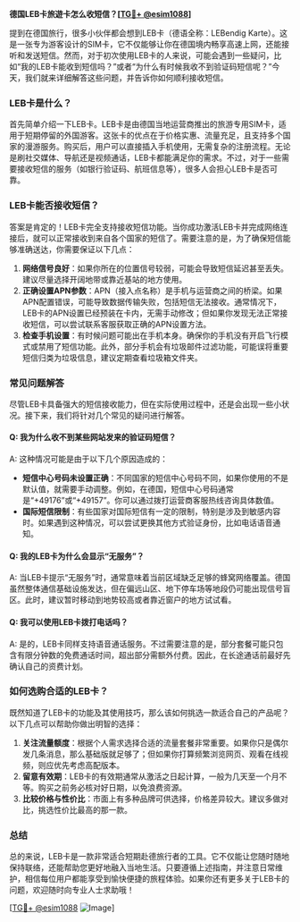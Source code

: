 **德国LEB卡旅遊卡怎么收短信？[[TG💪+ @esim1088](https://t.me/s/esim1088)]**

提到在德国旅行，很多小伙伴都会想到LEB卡（德语全称：LEBendig Karte）。这是一张专为游客设计的SIM卡，它不仅能够让你在德国境内畅享高速上网，还能接听和发送短信。然而，对于初次使用LEB卡的人来说，可能会遇到一些疑问，比如“我的LEB卡能收到短信吗？”或者“为什么有时候我收不到验证码短信呢？”今天，我们就来详细解答这些问题，并告诉你如何顺利接收短信。

### LEB卡是什么？

首先简单介绍一下LEB卡。LEB卡是由德国当地运营商推出的旅游专用SIM卡，适用于短期停留的外国游客。这张卡的优点在于价格实惠、流量充足，且支持多个国家的漫游服务。购买后，用户可以直接插入手机使用，无需复杂的注册流程。无论是刷社交媒体、导航还是视频通话，LEB卡都能满足你的需求。不过，对于一些需要接收短信的服务（如银行验证码、航班信息等），很多人会担心LEB卡是否可靠。

### LEB卡能否接收短信？

答案是肯定的！LEB卡完全支持接收短信功能。当你成功激活LEB卡并完成网络连接后，就可以正常接收到来自各个国家的短信了。需要注意的是，为了确保短信能够准确送达，你需要保证以下几点：

1. **网络信号良好**：如果你所在的位置信号较弱，可能会导致短信延迟甚至丢失。建议尽量选择开阔地带或靠近基站的地方使用。
2. **正确设置APN参数**：APN（接入点名称）是手机与运营商之间的桥梁。如果APN配置错误，可能导致数据传输失败，包括短信无法接收。通常情况下，LEB卡的APN设置已经预装在卡内，无需手动修改；但如果你发现无法正常接收短信，可以尝试联系客服获取正确的APN设置方法。
3. **检查手机设置**：有时候问题可能出在手机本身。确保你的手机没有开启飞行模式或禁用了短信功能。此外，部分手机会有垃圾邮件过滤功能，可能误将重要短信归类为垃圾信息，建议定期查看垃圾箱文件夹。

### 常见问题解答

尽管LEB卡具备强大的短信接收能力，但在实际使用过程中，还是会出现一些小状况。接下来，我们将针对几个常见的疑问进行解答。

#### Q: 我为什么收不到某些网站发来的验证码短信？
A: 这种情况可能是由于以下几个原因造成的：
- **短信中心号码未设置正确**：不同国家的短信中心号码不同，如果你使用的不是默认值，就需要手动调整。例如，在德国，短信中心号码通常是“+49176”或“+49157”。你可以通过拨打运营商客服热线咨询具体数值。
- **国际短信限制**：有些国家对国际短信有一定的限制，特别是涉及到敏感内容时。如果遇到这种情况，可以尝试更换其他方式验证身份，比如电话语音通知。

#### Q: 我的LEB卡为什么会显示“无服务”？
A: 当LEB卡提示“无服务”时，通常意味着当前区域缺乏足够的蜂窝网络覆盖。德国虽然整体通信基础设施发达，但在偏远山区、地下停车场等地段仍可能出现信号盲区。此时，建议暂时移动到地势较高或者靠近窗户的地方试试看。

#### Q: 我可以使用LEB卡拨打电话吗？
A: 是的，LEB卡同样支持语音通话服务。不过需要注意的是，部分套餐可能只包含有限分钟数的免费通话时间，超出部分需额外付费。因此，在长途通话前最好先确认自己的资费计划。

### 如何选购合适的LEB卡？

既然知道了LEB卡的功能及其使用技巧，那么该如何挑选一款适合自己的产品呢？以下几点可以帮助你做出明智的选择：

1. **关注流量额度**：根据个人需求选择合适的流量套餐非常重要。如果你只是偶尔发几条消息，那么基础版就足够了；但如果你打算频繁浏览网页、观看在线视频，则应优先考虑高配版本。
2. **留意有效期**：LEB卡的有效期通常从激活之日起计算，一般为几天至一个月不等。购买之前务必核对好日期，以免浪费资源。
3. **比较价格与性价比**：市面上有多种品牌可供选择，价格差异较大。建议多做对比，挑选性价比最高的那一款。

### 总结

总的来说，LEB卡是一款非常适合短期赴德旅行者的工具。它不仅能让您随时随地保持联络，还能帮助您更好地融入当地生活。只要遵循上述指南，并注意日常维护，相信每位用户都能享受到愉快便捷的旅程体验。如果你还有更多关于LEB卡的问题，欢迎随时向专业人士求助哦！

[[TG💪+ @esim1088](https://t.me/s/esim1088) ![Image](https://i.postimg.cc/4NQfJmqS/Snipaste-2025-05-13-00-14-12.png)]